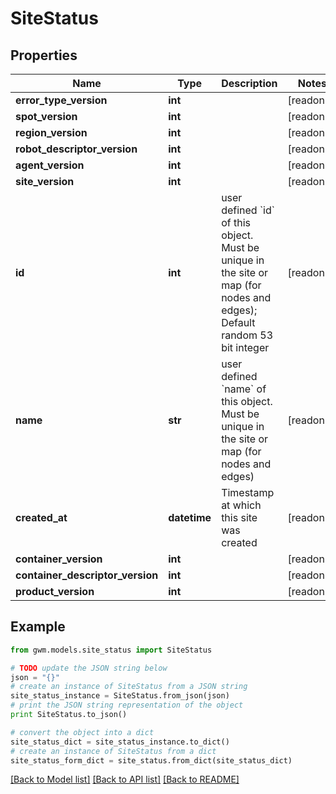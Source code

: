 # SiteStatus


## Properties
Name | Type | Description | Notes
------------ | ------------- | ------------- | -------------
**error_type_version** | **int** |  | [readonly] 
**spot_version** | **int** |  | [readonly] 
**region_version** | **int** |  | [readonly] 
**robot_descriptor_version** | **int** |  | [readonly] 
**agent_version** | **int** |  | [readonly] 
**site_version** | **int** |  | [readonly] 
**id** | **int** | user defined &#x60;id&#x60; of this object. Must be unique in the site or map (for nodes and edges); Default random 53 bit integer | [readonly] 
**name** | **str** | user defined &#x60;name&#x60; of this object. Must be unique in the site or map (for nodes and edges) | [readonly] 
**created_at** | **datetime** | Timestamp at which this site was created | [readonly] 
**container_version** | **int** |  | [readonly] 
**container_descriptor_version** | **int** |  | [readonly] 
**product_version** | **int** |  | [readonly] 

## Example

```python
from gwm.models.site_status import SiteStatus

# TODO update the JSON string below
json = "{}"
# create an instance of SiteStatus from a JSON string
site_status_instance = SiteStatus.from_json(json)
# print the JSON string representation of the object
print SiteStatus.to_json()

# convert the object into a dict
site_status_dict = site_status_instance.to_dict()
# create an instance of SiteStatus from a dict
site_status_form_dict = site_status.from_dict(site_status_dict)
```
[[Back to Model list]](../README.md#documentation-for-models) [[Back to API list]](../README.md#documentation-for-api-endpoints) [[Back to README]](../README.md)


